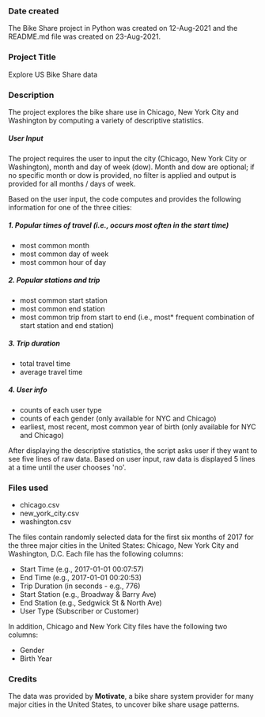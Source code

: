 ### Date created
The Bike Share project in Python was created on 12-Aug-2021 and the README.md
file was created on 23-Aug-2021.

### Project Title
Explore US Bike Share data

### Description
The project explores the bike share use in Chicago, New York City and
Washington by computing a variety of descriptive statistics.

##### User Input
The project requires the user to input the city (Chicago, New York City or
Washington), month and day of week (dow). Month and dow are optional; if no
specific month or dow is provided, no filter is applied and output is provided
for all months / days of week.

Based on the user input, the code computes and provides the following information
for one of the three cities:

##### 1. Popular times of travel (i.e., occurs most often in the start time)
* most common month
* most common day of week
* most common hour of day

##### 2. Popular stations and trip
* most common start station
* most common end station
* most common trip from start to end (i.e., most* frequent combination of start
station and end station)

##### 3. Trip duration
* total travel time
* average travel time

##### 4. User info
* counts of each user type
* counts of each gender (only available for NYC and Chicago)
* earliest, most recent, most common year of birth (only available for NYC and Chicago)

After displaying the descriptive statistics, the script asks user if they want
to see five lines of raw data. Based on user input, raw data is displayed 5
lines at a time until the user chooses 'no'.

### Files used
- chicago.csv
- new_york_city.csv
- washington.csv

The files contain randomly selected data for the first six months of 2017  for
the three major cities in the United States: Chicago, New York City and
Washington, D.C. Each file has the following columns:
- Start Time (e.g., 2017-01-01 00:07:57)
- End Time (e.g., 2017-01-01 00:20:53)
- Trip Duration (in seconds - e.g., 776)
- Start Station (e.g., Broadway & Barry Ave)
- End Station (e.g., Sedgwick St & North Ave)
- User Type (Subscriber or Customer)

In addition, Chicago and New York City files have the following two columns:
- Gender
- Birth Year

### Credits
The data was provided by **Motivate**, a bike share system provider for many
major cities in the United States, to uncover bike share usage patterns.
